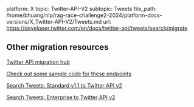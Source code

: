 platform: X
topic: Twitter-API-V2
subtopic: Tweets
file_path: /home/bhuang/nlp/rag-race-challenge2-2024/platform-docs-versions/X_Twitter-API-V2/Tweets.md
url: https://developer.twitter.com/en/docs/twitter-api/tweets/search/migrate

## Other migration resources

[Twitter API migration hub](https://developer.twitter.com/en/docs/twitter-api/migrate "Twitter API migration hub")

[Check out some sample code for these endpoints](https://github.com/twitterdev/Twitter-API-v2-sample-code "Check out some sample code for these endpoints")

[Search Tweets: Standard v1.1 to Twitter API v2](https://developer.twitter.com/en/docs/twitter-api/tweets/search/migrate/standard-to-twitter-api-v2 "Search Tweets: Standard v1.1 to Twitter API v2")

[Search Tweets: Enterprise to Twitter API v2](https://developer.twitter.com/en/docs/twitter-api/tweets/search/migrate/enterprise-to-twitter-api-v2 "Search Tweets: Enterprise to Twitter API v2")